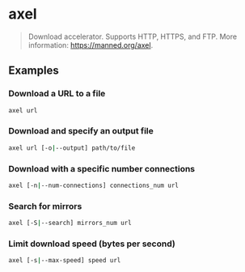 # axel

> Download accelerator. Supports HTTP, HTTPS, and FTP. More information: <https://manned.org/axel>.

## Examples

### Download a URL to a file

```bash
axel url
```

### Download and specify an output file

```bash
axel url [-o|--output] path/to/file
```

### Download with a specific number connections

```bash
axel [-n|--num-connections] connections_num url
```

### Search for mirrors

```bash
axel [-S|--search] mirrors_num url
```

### Limit download speed (bytes per second)

```bash
axel [-s|--max-speed] speed url
```
